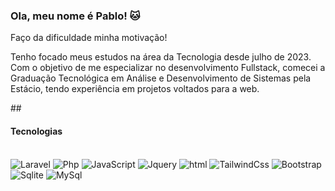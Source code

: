 ### Ola, meu nome é Pablo! 🐱
<p>Faço da dificuldade minha motivação!</p>
<p>Tenho focado meus estudos na área da Tecnologia desde julho de 2023. Com o objetivo de me especializar no desenvolvimento Fullstack, comecei a Graduação Tecnológica em Análise e Desenvolvimento de Sistemas pela Estácio, tendo experiência em projetos voltados para a web.</p>
##

#### Tecnologias
<div style="display: inline_block"><br/>
    <img style="align-Items: center" alt="Laravel" src="https://img.shields.io/badge/Laravel-FF2D20?style=for-the-badge&logo=laravel&logoColor=white">
    <img style="align-Items: center" alt="Php" src="https://img.shields.io/badge/PHP-777BB4?style=for-the-badge&logo=php&logoColor=white">
    <img style="align-Items: center" alt="JavaScript" src="https://img.shields.io/badge/JavaScript-323330?style=for-the-badge&logo=javascript&logoColor=F7DF1E">
    <img style="align-Items: center" alt="Jquery" src="https://img.shields.io/badge/jQuery-0769AD?style=for-the-badge&logo=jquery&logoColor=white">
    <img style="align-Items: center" alt="html" src="https://img.shields.io/badge/HTML5-E34F26?style=for-the-badge&logo=html5&logoColor=white">
    <img style="align-Items: center" alt="TailwindCss" src="https://img.shields.io/badge/Tailwind_CSS-38B2AC?style=for-the-badge&logo=tailwind-css&logoColor=white">
    <img style="align-Items: center" alt="Bootstrap" src="https://img.shields.io/badge/Bootstrap-563D7C?style=for-the-badge&logo=bootstrap&logoColor=white">
    <img style="align-Items: center" alt="Sqlite" src="https://img.shields.io/badge/SQLite-07405E?style=for-the-badge&logo=sqlite&logoColor=white">
    <img style="align-Items: center" alt="MySql" src="https://img.shields.io/badge/MySQL-00000F?style=for-the-badge&logo=mysql&logoColor=white">

</div>
